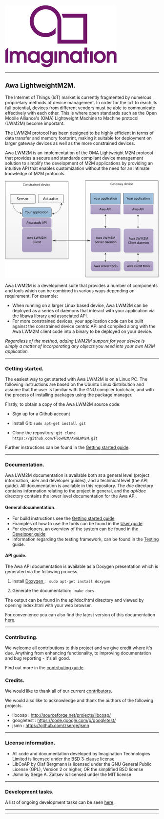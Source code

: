 
![Imagination Technologies Limited logo](doc/img.png)

----

## Awa LightweightM2M.



The Internet of Things (IoT) market is currently fragmented by numerous proprietary methods of device management. In order for the IoT to reach its full potential, devices from different vendors must be able to communicate effectively with each other. This is where open standards such as the Open Mobile Alliance's (OMA) Lightweight Machine to Machine protocol (LWM2M) become important.
 
The LWM2M protocol has been designed to be highly efficient in terms of data transfer and memory footprint, making it  suitable for deployment on larger gateway devices as well as the more constrained devices.
 
Awa LWM2M is an implementation of the OMA Lightweight M2M protocol that provides a secure and standards compliant device management solution to simplify the development of M2M applications by providing an intuitive API that enables customization without the need for an intimate knowledge of M2M protocols.


![Awa application overview](doc/Awa_application_overview.png)


Awa LWM2M is a development suite that provides a number of components and tools which can be combined in various ways depending on requirement. For example:


* When running on a larger Linux based device, Awa LWM2M can be deployed as a series of daemons that interact with your application via the libawa library and associated API.
* For more constrained devices, your application code can be built against the constrained device centric API and compiled along with the Awa LWM2M client code into a binary to be deployed on your device.

*Regardless of the method, adding LWM2M support for your device is simply a matter of incorporating any objects you need into your own M2M application.*

----

###  Getting started.

The easiest way to get started with Awa LWM2M is on a Linux PC.  The following instructions are based on the Ubuntu Linux distribution and assume that the user is familiar with the GNU compiler toolchain, and with the process of installing packages using the package manager.

Firstly, to obtain a copy of the Awa LWM2M source code:

 * Sign up for a Github account


 * Install Git:  ```` sudo apt-get install git ````


 * Clone the repository: ```` git clone https://github.com/FlowM2M/AwaLWM2M.git ```` 


Further instructions can be found in the [Getting started guide](starters_guide.md).

----

### Documentation.

Awa LWM2M documentation is available both at a general level (project information, user and developer guides), and a techinical level (the API guide). All documentation is available in this repository. The *doc* directory contains information relating to the project in general, and the *api/doc* directory contains the lower level documentation for the Awa API.

#### General documentation.

* For build instructions see the [Getting started guide](doc/starters_guide.md)
* Examples of how to use the tools can be found in the  [User guide](doc/userguide.md) 
* For developers, an overview of the system can be found in the [Developer guide](doc/developer_guide.md)
* Information regarding the testing framework, can be found in the [Testing](doc/testing.md) guide.

#### API guide.

The Awa API documentation is available as a Doxygen presentation which is generated via the following process.
 
  1. Install [Doxygen ](http://www.stack.nl/~dimitri/doxygen/download.html): ```` sudo apt-get install doxygen````

  2. Generate the documentation: ```` make docs````

The output can be found in the api/doc/html directory and viewed by opening index.html with your web browser.

For convenience you can also find the latest version of this documentation [here]().

----

### Contributing.

We welcome all contributions to this project and we give credit where it's due. Anything from enhancing functionality, to improving documentation and bug reporting - it's all good. 

Find out more in the [contributing guide](CONTRIBUTING.md).

### Credits.

We would like to thank all of our current [contributors](CONTRIBUTORS). 

We would also like to acknowledge and thank the authors of the following projects.

* libcoap : http://sourceforge.net/projects/libcoap/
* googletest : https://code.google.com/p/googletest/
* jsmn : https://github.com/zserge/jsmn

----

### License information.

* All code and documentation developed by Imagination Technologies Limited is licensed under the [BSD 3-clause license](LICENSE)
* LibCoAP by Olaf Bergmann is licensed under the GNU General Public License (GPL), Version 2 or higher, OR the simplified BSD license
* Jsmn by Serge A. Zaitsev is licensed under the MIT license

----

### Development tasks.

A list of ongoing development tasks can be seen [here]().

----
----
